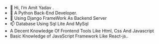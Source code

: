 - 👋 Hi, I’m Amit Yadav .
- 👀 A Python Back-End Developer.
- 🌱 Using Django FrameWork As Backend Server
- 📫 Database Using Sql Lite And MySql
- A Decent Knowledge Of Frontend Tools Like Html, Css And Javascript
- Basic Knowledge of JavaScript Framework Like React-js..

